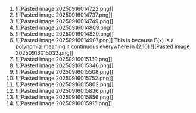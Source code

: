 
1. ![[Pasted image 20250916014722.png]]
2. ![[Pasted image 20250916014737.png]]
3. ![[Pasted image 20250916014749.png]]
4. ![[Pasted image 20250916014809.png]]
5. ![[Pasted image 20250916014820.png]]
6. ![[Pasted image 20250916014907.png]] 
   This is because F(x) is a polynomial meaning it continuous everywhere in (2,10)
   ![[Pasted image 20250916015033.png]]
7. ![[Pasted image 20250916015139.png]]
8. ![[Pasted image 20250916015346.png]]
9. ![[Pasted image 20250916015508.png]]
10. ![[Pasted image 20250916015752.png]]
11. ![[Pasted image 20250916015802.png]]
12. ![[Pasted image 20250916015836.png]]
13. ![[Pasted image 20250916015856.png]]
14. ![[Pasted image 20250916015915.png]]